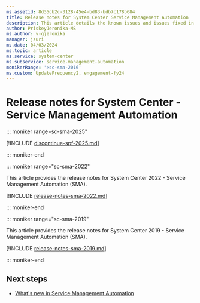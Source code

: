 ```yaml
---
ms.assetid: 8d35cb2c-3128-45e4-bd83-bdb7c178b684
title: Release notes for System Center Service Management Automation
description: This article details the known issues and issues fixed in Service Management Automation.
author: PriskeyJeronika-MS
ms.author: v-gjeronika
manager: jsuri
ms.date: 04/03/2024
ms.topic: article
ms.service: system-center
ms.subservice: service-management-automation
monikerRange: '>sc-sma-2016'
ms.custom: UpdateFrequency2, engagement-fy24
---
```


# Release notes for System Center - Service Management Automation

::: moniker range=sc-sma-2025"

[!INCLUDE [discontinue-spf-2025.md](../includes/discontinue-spf-2025.md)]

::: moniker-end

::: moniker range="sc-sma-2022"

This article provides the release notes for System Center 2022 - Service Management Automation (SMA).

[!INCLUDE [release-notes-sma-2022.md](../includes/release-notes-sma-2022.md)]

::: moniker-end

::: moniker range="sc-sma-2019"

This article provides the release notes for System Center 2019 - Service Management Automation (SMA).

[!INCLUDE [release-notes-sma-2019.md](../includes/release-notes-sma-2019.md)]

::: moniker-end

## Next steps

- [What's new in Service Management Automation](../sma/whats-new-in-sma.md)
